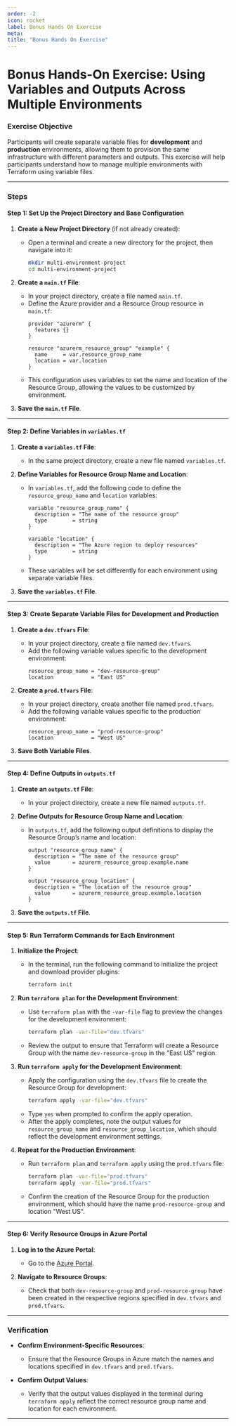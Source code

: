 ```yaml
---
order: -2
icon: rocket
label: Bonus Hands On Exercise
meta:
title: "Bonus Hands On Exercise"
---
```

# Bonus Hands-On Exercise: Using Variables and Outputs Across Multiple Environments

### Exercise Objective
Participants will create separate variable files for **development** and **production** environments, allowing them to provision the same infrastructure with different parameters and outputs. This exercise will help participants understand how to manage multiple environments with Terraform using variable files.

---

### Steps

#### Step 1: Set Up the Project Directory and Base Configuration

1. **Create a New Project Directory** (if not already created):
    - Open a terminal and create a new directory for the project, then navigate into it:
      ```bash
      mkdir multi-environment-project
      cd multi-environment-project
      ```

2. **Create a `main.tf` File**:
    - In your project directory, create a file named `main.tf`.
    - Define the Azure provider and a Resource Group resource in `main.tf`:
      ```hcl
      provider "azurerm" {
        features {}
      }
 
      resource "azurerm_resource_group" "example" {
        name     = var.resource_group_name
        location = var.location
      }
      ```
    - This configuration uses variables to set the name and location of the Resource Group, allowing the values to be customized by environment.

3. **Save the `main.tf` File**.

---

#### Step 2: Define Variables in `variables.tf`

1. **Create a `variables.tf` File**:
    - In the same project directory, create a new file named `variables.tf`.

2. **Define Variables for Resource Group Name and Location**:
    - In `variables.tf`, add the following code to define the `resource_group_name` and `location` variables:
      ```hcl
      variable "resource_group_name" {
        description = "The name of the resource group"
        type        = string
      }
 
      variable "location" {
        description = "The Azure region to deploy resources"
        type        = string
      }
      ```
    - These variables will be set differently for each environment using separate variable files.

3. **Save the `variables.tf` File**.

---

#### Step 3: Create Separate Variable Files for Development and Production

1. **Create a `dev.tfvars` File**:
    - In your project directory, create a file named `dev.tfvars`.
    - Add the following variable values specific to the development environment:
      ```hcl
      resource_group_name = "dev-resource-group"
      location            = "East US"
      ```

2. **Create a `prod.tfvars` File**:
    - In your project directory, create another file named `prod.tfvars`.
    - Add the following variable values specific to the production environment:
      ```hcl
      resource_group_name = "prod-resource-group"
      location            = "West US"
      ```

3. **Save Both Variable Files**.

---

#### Step 4: Define Outputs in `outputs.tf`

1. **Create an `outputs.tf` File**:
    - In your project directory, create a new file named `outputs.tf`.

2. **Define Outputs for Resource Group Name and Location**:
    - In `outputs.tf`, add the following output definitions to display the Resource Group’s name and location:
      ```hcl
      output "resource_group_name" {
        description = "The name of the resource group"
        value       = azurerm_resource_group.example.name
      }
 
      output "resource_group_location" {
        description = "The location of the resource group"
        value       = azurerm_resource_group.example.location
      }
      ```

3. **Save the `outputs.tf` File**.

---

#### Step 5: Run Terraform Commands for Each Environment

1. **Initialize the Project**:
    - In the terminal, run the following command to initialize the project and download provider plugins:
      ```bash
      terraform init
      ```

2. **Run `terraform plan` for the Development Environment**:
    - Use `terraform plan` with the `-var-file` flag to preview the changes for the development environment:
      ```bash
      terraform plan -var-file="dev.tfvars"
      ```
    - Review the output to ensure that Terraform will create a Resource Group with the name `dev-resource-group` in the "East US" region.

3. **Run `terraform apply` for the Development Environment**:
    - Apply the configuration using the `dev.tfvars` file to create the Resource Group for development:
      ```bash
      terraform apply -var-file="dev.tfvars"
      ```
    - Type `yes` when prompted to confirm the apply operation.
    - After the apply completes, note the output values for `resource_group_name` and `resource_group_location`, which should reflect the development environment settings.

4. **Repeat for the Production Environment**:
    - Run `terraform plan` and `terraform apply` using the `prod.tfvars` file:
      ```bash
      terraform plan -var-file="prod.tfvars"
      terraform apply -var-file="prod.tfvars"
      ```
    - Confirm the creation of the Resource Group for the production environment, which should have the name `prod-resource-group` and location "West US".

---

#### Step 6: Verify Resource Groups in Azure Portal

1. **Log in to the Azure Portal**:
    - Go to the [Azure Portal](https://portal.azure.com/).

2. **Navigate to Resource Groups**:
    - Check that both `dev-resource-group` and `prod-resource-group` have been created in the respective regions specified in `dev.tfvars` and `prod.tfvars`.

---

### Verification

- **Confirm Environment-Specific Resources**:
    - Ensure that the Resource Groups in Azure match the names and locations specified in `dev.tfvars` and `prod.tfvars`.

- **Confirm Output Values**:
    - Verify that the output values displayed in the terminal during `terraform apply` reflect the correct resource group name and location for each environment.

---